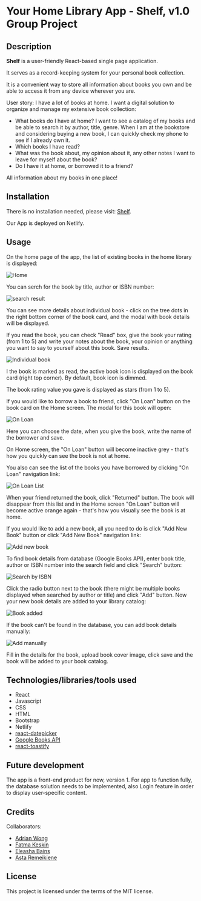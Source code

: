 
# Your Home Library App - Shelf, v1.0<br>Group Project 

## Description

**Shelf** is a user-friendly React-based single page application.

It serves as a record-keeping system for your personal book collection.

It is a convenient way to store all information about books you own and be able to access it from any device wherever you are.

User story:
I have a lot of books at home. I want a digital solution to organize and manage my extensive book collection:
- What books do I have at home? I want to see a catalog of my books and be able to search it by author, title, genre. When I am at the bookstore and considering buying a new book, I can quickly check my phone to see if I already own it.
- Which books I have read?
- What was the book about, my opinion about it, any other notes I want to leave for myself about the book?
- Do I have it at home, or borrowed it to a friend?
  
All information about my books in one place!


## Installation

There is no installation needed, please visit:  [Shelf](https://home-library-app-eb.netlify.app). 

Our App is deployed on Netlify.

## Usage

On the home page of the app, the list of existing books in the home library is displayed:

![Home](src/assets/images/home.JPG)

You can serch for the book by title, author or ISBN number:

![search result](src/assets/images/searchLibrary.JPG)

You can see more details about individual book - click on the tree dots in the right bottom corner of the book card, and the modal with book details will be displayed.

If you read the book, you can check "Read" box, give the book your rating (from 1 to 5) and write your notes about the book, your opinion or anything you want to say to yourself about this book. Save results. 

![Individual book](src/assets/images/BookIndividual.JPG)

I the book is marked as read, the active book icon is displayed on the book card (right top corner). By default, book icon is dimmed.

The book rating value you gave is displayed as stars (from 1 to 5).

If you would like to borrow a book to friend, click "On Loan" button on the book card on the Home screen. The modal for this book will open:

![On Loan](src/assets/images/OnLoan.JPG)

Here you can choose the date, when you give the book, write the name of the borrower and save.

On Home screen, the "On Loan" button will become inactive grey - that's how you quickly can see the book is not at home. 

You also can see the list of the books you have borrowed by clicking "On Loan" navigation link:

![On Loan List](src/assets/images/OnLoanList.JPG)

When your friend returned the book, click "Returned" button. The book will disappear from this list and in the Home screen "On Loan" button will become active orange again - that's how you visually see the book is at home.

If you would like to add a new book, all you need to do is click "Add New Book" button or click "Add New Book" navigation link:

![Add new book](src/assets/images/addNew22.JPG)

To find book details from database (Google Books API), enter book title, author or ISBN number into the search field and click "Search" button:

![Search by ISBN](src/assets/images/byISBN22.JPG)

Click the radio button next to the book (there might be multiple books displayed when searched by author or title) and click "Add" button. Now your new book details are added to your library catalog:

![Book added](src/assets/images/added2.JPG)

If the book can't be found in the database, you can add book details manually: 

![Add manually](src/assets/images/addManual22.JPG)

Fill in the details for the book, upload book cover image, click save and the book will be added to your book catalog.

## Technologies/libraries/tools used

- React 
- Javascript
- CSS
- HTML
- Bootstrap
- Netlify
- [react-datepicker](https://www.npmjs.com/package/react-datepicker) 
- [Google Books API](https://developers.google.com/books/docs/overview)
- [react-toastify](https://www.npmjs.com/package/react-toastify)

## Future development

The app is a front-end product for now, version 1. For app to function fully, the database solution needs to be implemented, also Login feature in order to display user-specific content.

## Credits

Collaborators:

- [Adrian Wong](https://github.com/adriwg)
- [Fatma Keskin](https://github.com/milkibeka)
- [Eleasha Bains](https://github.com/ekh-b)
- [Asta Remeikiene](https://github.com/AstaRem)

## License

This project is licensed under the terms of the MIT license.

<!-- ## Tests

Go the extra mile and write tests for your application. Then provide examples on how to run them here. -->
